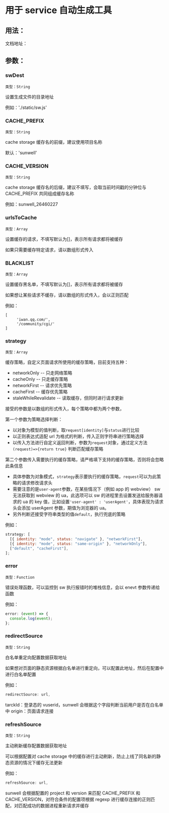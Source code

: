 # 用于 service 自动生成工具

## 用法：

文档地址：

## 参数：

### swDest

`类型：String `

设置生成文件的目录地址

例如：'./static/sw.js'

### CACHE_PREFIX

`类型：String `

cache storage 缓存名的前缀，建议使用项目名称

默认：'sunwell'

### CACHE_VERSION

`类型：String `

cache storage 缓存名的后缀，建议不填写，会取当前时间戳的分钟位与 CACHE_PREFIX 共同组成缓存名称

例如：sunwell_26460227

### urlsToCache

`类型：Array `

设置缓存的请求，不填写默认为[]，表示所有请求都将被缓存

如果只需要缓存特定请求，请以数组形式传入

### BLACKLIST

`类型：Array `

设置缓存黑名单，不填写默认为[]，表示所有请求都将被缓存

如果想让某些请求不缓存，请以数组的形式传入，会以正则匹配

例如：

```
[
     'iwan.qq.com/',
     '/community/cgi/'
]
```

### strategy

`类型：Array `

缓存策略，自定义页面请求所使用的缓存策略，目前支持五种：

- networkOnly -- 只走网络策略
- cacheOnly -- 只走缓存策略
- networkFirst -- 请求优先策略
- cacheFirst -- 缓存优先策略
- staleWhileRevalidate -- 读取缓存，但同时进行请求更新

接受的参数是以数组的形式传入，每个策略中都为两个参数，

第一个参数为策略选择判断：

- 以对象为模型的值判断，取`request[identity]`与`status`进行比较
- 以正则表达式适配 url 为格式的判断，传入正则字符串进行策略选择
- 以传入方法进行自定义返回判断，参数为`request`对象，通过定义方法 `(request)=>{return true}` 判断匹配缓存策略

第二个参数传入需要执行的缓存策略，请严格填下支持的缓存策略，否则将会忽略此条信息

- 具体参数为对象模式，`strategy`表示要执行的缓存策略，`request`可以为此策略的请求修改请求头
- 需要注意的是`user-agent`参数，在某些情况下（例如 app 的 webview） sw 无法获取到 webview 的 ua，此选项可以 sw 的进程里去设置发送给服务器请求的 ua 的 key 值，比如设置`'user-agent' : 'userAgent'`，具体表现为请求头会添加 userAgent 参数，期值为浏览器的 ua。
- 另外判断还接受字符串类型的值`default`，执行兜底的策略

例如：

```javascript
strategy: [
  [{ identity: "mode", status: "navigate" }, "networkFirst"],
  [{ identity: "mode", status: "same-origin" }, "networkOnly"],
  ["default", "cacheFirst"],
];
```

### error

`类型：Function `

错误处理函数，可以监控到 sw 执行报错时的堆栈信息，会以 enevt 参数传递给函数

例如：

```javascript
error: (event) => {
  console.log(event);
};
```

### redirectSource

`类型：String`

白名单重定向配置数据获取地址

如果想对页面的静态资源根据白名单进行重定向，可以配置此地址，然后在配置中进行白名单配置

例如：

```javascript
redirectSource: url,
```

tarckId：登录态的 vuserid，sunwell 会根据这个字段判断当前用户是否在白名单中
origin：页面请求连接

### refreshSource

`类型：String`

主动刷新缓存配置数据获取地址

可以根据配置对 cache storage 中的缓存进行主动刷新，防止上线了同名新的静态资源的情况下缓存无法更新

例如：

```javascript
refreshSource: url,
```

sunwell 会根据配置的 project 和 version 来匹配 CACHE_PREFIX 和 CACHE_VERSION，对符合条件的配置项根据 regexp 进行缓存连接的正则匹配，对匹配成功的数据进程重新请求并缓存
